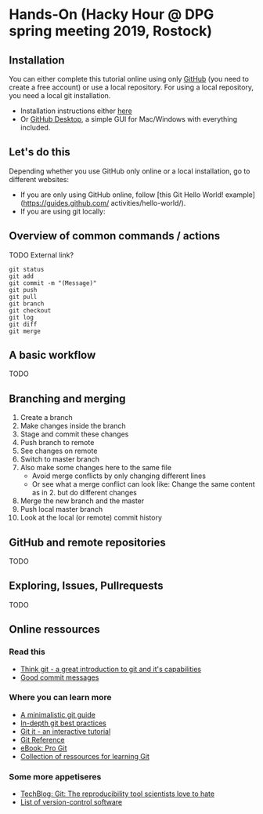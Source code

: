 # Hands-On (Hacky Hour @ DPG spring meeting 2019, Rostock)



## Installation

You can either complete this tutorial online using only [GitHub](https://github.com) (you need to create a free account) or use a local repository.
For using a local repository, you need a local git installation.
* Installation instructions either [here](https://git-scm.com/downloads)
* Or [GitHub Desktop](https://desktop.github.com/), a simple GUI for Mac/Windows with everything included.

## Let's do this

Depending whether you use GitHub only online or a local installation, go to different websites:
* If you are only using GitHub online, follow [this Git Hello World! example](https://guides.github.com/ activities/hello-world/).
* If you are using git locally:

## Overview of common commands / actions

TODO External link?

```
git status
git add
git commit -m "(Message)"
git push
git pull
git branch
git checkout
git log
git diff
git merge
```

## A basic workflow
TODO

## Branching and merging

1. Create a branch
2. Make changes inside the branch
3. Stage and commit these changes
4. Push branch to remote
5. See changes on remote
6. Switch to master branch
7. Also make some changes here to the same file
    * Avoid merge conflicts by only changing different lines
    * Or see what a merge conflict can look like: Change the same content as in 2. but do different changes
8. Merge the new branch and the master
9.  Push local master branch
10. Look at the local (or remote) commit history


## GitHub and remote repositories
TODO

## Exploring, Issues, Pullrequests
TODO

## Online ressources

### Read this

* [Think git - a great introduction to git and it's capabilities](http://kdheepak.com/think-git)
* [Good commit messages](https://chris.beams.io/posts/git-commit/)  

### Where you can learn more

* [A minimalistic git guide](http://rogerdudler.github.io/git-guide/)
* [In-depth git best practices](https://sethrobertson.github.io/GitBestPractices/)
* [Git it - an interactive tutorial](https://github.com/jlord/git-it-electron/releases)
* [Git Reference](https://git-scm.com/docs)
* [eBook: Pro Git](https://git-scm.com/book/en/v2)
* [Collection of ressources for learning Git](http://try.github.io/)

### Some more appetiseres

* [TechBlog: Git: The reproducibility tool scientists love to hate](http://blogs.nature.com/naturejobs/2018/06/11/git-the-reproducibility-tool-scientists-love-to-hate/)
* [List of version-control software](https://en.wikipedia.org/wiki/List_of_version-control_software#Open_source_3)